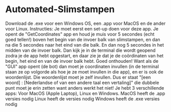 # Automated-Slimstampen
Download de .exe voor een Windows OS, een .app voor MacOS en de ander voor Linux.
Instructies:
Je moet eerst een set-up doen voor deze app. Je opent de "GetCoordinates" app en houd je muis voor 5 secondes (echt goed tellen!) boven het begin van de invoer balk van slimstampen, en dan na die 5 secondes naar het eind van die balk. En dan nog 5 secondes in het midden van de invoer balk. Dan kijk je in de terminal die wordt geopend zodra je de app hebt opgestart, en daar zie je dat je de coördinaten van het begin, het eind en van de invoer balk hebt. Goed onthouden! Want als de "GUI" app opent (de bot) dan moet je coordinaten invullen (in de terminal staan ze op volgorde als hoe je ze moet invullen in die app), en er is ook de woordenlijst. Die woordenlijst moet je zelf invullen. Dus er staat "[een woord] : [Nederlandse of van een andere taal een vertaling]" die dubbele punt moet je erin zetten want anders werkt het niet!
Je hebt 3 verschillende apps: Voor MacOS (Apple Laptop), Linux en Windows.
MacOS heeft de .app versies nodig
Linux heeft de versies nodig
Windows heeft de .exe versies nodig

